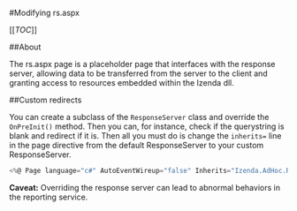 #Modifying rs.aspx

[[_TOC_]]

##About

The rs.aspx page is a placeholder page that interfaces with the response server, allowing data to be transferred from the server to the client and granting access to resources embedded within the Izenda dll. 

##Custom redirects

You can create a subclass of the ``ResponseServer`` class and override the ``OnPreInit()`` method. Then you can, for instance, check if the querystring is blank and redirect if it is. Then all you must do is change the ``inherits=`` line in the page directive from the default ResponseServer to your custom ResponseServer.
```csharp
<%@ Page language="c#" AutoEventWireup="false" Inherits="Izenda.AdHoc.ResponseServer, Izenda.AdHoc"%>
```

**Caveat:** Overriding the response server can lead to abnormal behaviors in the reporting service.